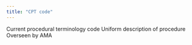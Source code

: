 ```yaml
---
title: "CPT code"
---
```

Current procedural terminology code
Uniform description of procedure
Overseen by AMA


